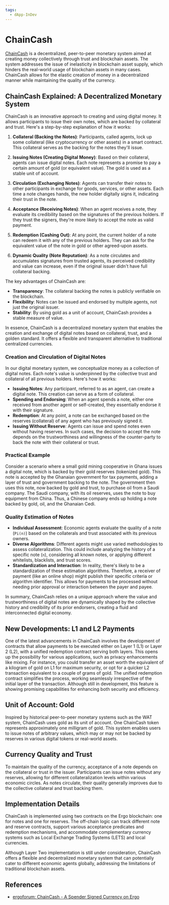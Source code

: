 ```yaml
---
tags:
  - dApp-InDev
---
```


# ChainCash

[ChainCash](https://github.com/ChainCashLabs) is a decentralized, peer-to-peer monetary system aimed at creating money collectively through trust and blockchain assets. The system addresses the issue of inelasticity in blockchain asset supply, which hinders the real-world usage of blockchain assets in many cases. ChainCash allows for the elastic creation of money in a decentralized manner while maintaining the quality of the currency.

## ChainCash Explained: A Decentralized Monetary System

ChainCash is an innovative approach to creating and using digital money. It allows participants to issue their own notes, which are backed by collateral and trust. Here's a step-by-step explanation of how it works:

1. **Collateral (Backing the Notes)**: Participants, called agents, lock up some collateral (like cryptocurrency or other assets) in a smart contract. This collateral serves as the backing for the notes they'll issue.

2. **Issuing Notes (Creating Digital Money)**: Based on their collateral, agents can issue digital notes. Each note represents a promise to pay a certain amount of gold (or equivalent value). The gold is used as a stable unit of account.

3. **Circulation (Exchanging Notes)**: Agents can transfer their notes to other participants in exchange for goods, services, or other assets. Each time a note changes hands, the new holder digitally signs it, indicating their trust in the note.

4. **Acceptance (Receiving Notes)**: When an agent receives a note, they evaluate its credibility based on the signatures of the previous holders. If they trust the signers, they're more likely to accept the note as valid payment.

5. **Redemption (Cashing Out)**: At any point, the current holder of a note can redeem it with any of the previous holders. They can ask for the equivalent value of the note in gold or other agreed-upon assets.

6. **Dynamic Quality (Note Reputation)**: As a note circulates and accumulates signatures from trusted agents, its perceived credibility and value can increase, even if the original issuer didn't have full collateral backing.

The key advantages of ChainCash are:

- **Transparency**: The collateral backing the notes is publicly verifiable on the blockchain.
- **Flexibility**: Notes can be issued and endorsed by multiple agents, not just the original issuer.
- **Stability**: By using gold as a unit of account, ChainCash provides a stable measure of value.

In essence, ChainCash is a decentralized monetary system that enables the creation and exchange of digital notes based on collateral, trust, and a golden standard. It offers a flexible and transparent alternative to traditional centralized currencies.


### Creation and Circulation of Digital Notes

In our digital monetary system, we conceptualize money as a collection of digital notes. Each note's value is underpinned by the collective trust and collateral of all previous holders. Here's how it works:


- **Issuing Notes**: Any participant, referred to as an agent, can create a digital note. This creation can serve as a form of collateral.
- **Spending and Endorsing**: When an agent spends a note, either one received from another agent or self-created, they essentially endorse it with their signature.
- **Redemption**: At any point, a note can be exchanged based on the reserves (collateral) of any agent who has previously signed it.
- **Issuing Without Reserve**: Agents can issue and spend notes even without having reserves. In such cases, the decision to accept the note depends on the trustworthiness and willingness of the counter-party to back the note with their collateral or trust.

### Practical Example

Consider a scenario where a small gold mining cooperative in Ghana issues a digital note, which is backed by their gold reserves (tokenized gold). This note is accepted by the Ghanaian government for tax payments, adding a layer of trust and government backing to the note. The government then uses this note, now backed by gold and trust, to purchase oil from a Saudi company. The Saudi company, with its oil reserves, uses the note to buy equipment from China. Thus, a Chinese company ends up holding a note backed by gold, oil, and the Ghanaian Cedi.

### Quality Estimation of Notes

- **Individual Assessment**: Economic agents evaluate the quality of a note (`Pi(n)`) based on the collaterals and trust associated with its previous owners.
- **Diverse Algorithms**: Different agents might use varied methodologies to assess collateralization. This could include analyzing the history of a specific note (`n`), considering all known notes, or applying different whitelists, blacklists, and trust scores.
- **Standardization and Interaction**: In reality, there's likely to be a standardization of these estimation algorithms. Therefore, a receiver of payment (like an online shop) might publish their specific criteria or algorithm identifier. This allows for payments to be processed without needing prior approval or interaction between the payer and payee.

In summary, ChainCash relies on a unique approach where the value and trustworthiness of digital notes are dynamically shaped by the collective history and credibility of its prior endorsers, creating a fluid and interconnected digital economy.

## New Developments: L1 and L2 Payments

One of the latest advancements in ChainCash involves the development of contracts that allow payments to be executed either on Layer 1 (L1) or Layer 2 (L2), with a unified redemption contract serving both layers. This opens up the possibility for various applications, such as privacy enhancements like mixing. For instance, you could transfer an asset worth the equivalent of a kilogram of gold on L1 for maximum security, or opt for a quicker L2 transaction equivalent to a couple of grams of gold. The unified redemption contract simplifies the process, working seamlessly irrespective of the initial layer of the transaction. Although still in development, this feature is showing promising capabilities for enhancing both security and efficiency.

## Unit of Account: Gold

Inspired by historical peer-to-peer monetary systems such as the WAT system, ChainCash uses gold as its unit of account. One ChainCash token represents approximately one milligram of gold. This system enables users to issue notes of arbitrary values, which may or may not be backed by reserves in various digital tokens or real-world assets.

## Currency Quality and Trust

To maintain the quality of the currency, acceptance of a note depends on the collateral or trust in the issuer. Participants can issue notes without any reserves, allowing for different collateralization levels within various economic circles. As notes circulate, their quality generally improves due to the collective collateral and trust backing them.

## Implementation Details

ChainCash is implemented using two contracts on the Ergo blockchain: one for notes and one for reserves. The off-chain logic can track different note and reserve contracts, support various acceptance predicates and redemption mechanisms, and accommodate complementary currency systems such as Local Exchange Trading Systems (LETS) and local currencies.

Although Layer Two implementation is still under consideration, ChainCash offers a flexible and decentralized monetary system that can potentially cater to different economic agents globally, addressing the limitations of traditional blockchain assets.


## References

- [ergoforum: ChainCash - A Spender Signed Currency on Ergo](https://www.ergoforum.org/t/chaincash-a-spender-signed-currency-on-ergo/4015)
